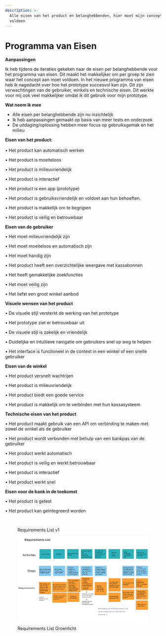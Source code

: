 ```yaml
---
description: >-
  Alle eisen van het product en belanghebbenden, hier moet mijn concept aan
  voldoen
---
```


# Programma van Eisen

**Aanpassingen**

Ik heb tijdens de iteraties gekeken naar de eisen per belanghebbende voor het programma van eisen. Dit maakt het makkelijker om per groep te zien waar het concept aan moet voldoen. In het nieuwe programma van eisen heb ik nagedacht over hoe het prototype succesvol kan zijn. Dit zijn verwachtingen van de gebruiker, winkels en technische eisen. Dit werkte voor mij ook veel makkelijker omdat ik dit gebruik voor mijn prototype.

**Wat neem ik mee**

* Alle eisen per belanghebbende zijn nu inzichtelijk
* Ik heb aanpassingen gemaakt op basis van meer tests en onderzoek
* De uitdaging/oplossing hebben meer focus op gebruiksgemak en het milieu

**Eisen van het product:**\
\
• Het product kan automatisch werken

• Het product is moeiteloos

• Het product is milieuvriendelijk

• Het product is interactief

• Het product is een app (prototype)

• Het product is gebruiksvriendelijk en voldoet aan hun behoeften.

• Het product is makkelijk om te begrijpen

• Het product is veilig en betrouwbaar&#x20;

**Eisen van de gebruiker**

• Het moet milieuvriendelijk zijn

• Het moet moeiteloos en automatisch zijn&#x20;

• Het moet handig zijn&#x20;

• Het product heeft een overzichtelijke weergave met kassabonnen

• Het heeft gemakkelijke zoekfuncties

• Het moet veilig zijn

• Het liefst een groot winkel aanbod

**Visuele wensen van het product**

• De visuele stijl versterkt de werking van het prototype

• Het prototype ziet er betrouwbaar uit

• De visuele stijl is zakelijk en vriendelijk

• Duidelijke en intuïtieve navigatie om gebruikers snel op weg te helpen

• Het interface is functioneel in de context in een winkel of een snelle gebruiker

**Eisen van de winkel**

• Het product versnelt wachtrijen

• Het product is milieuvriendelijk

• Het product biedt een goede service

• Het product is makkelijk om te verbinden met hun kassasysteem

**Technische eisen van het product**

• Het product maakt gebruik van een API om verbinding te maken met zowel de winkel als de gebruiker

• Het product wordt verbonden met behulp van een bankpas van de gebruiker

• Het product werkt automatisch

• Het product is veilig en werkt betrouwbaar

• Het product is interactief

• Het product werkt snel

**Eisen voor de bank in de toekomst**

• Het product is getest&#x20;

• Het product kan geïntegreerd worden&#x20;



<figure><img src="../.gitbook/assets/17.png" alt=""><figcaption><p>Requirements List v1</p></figcaption></figure>

<figure><img src="../.gitbook/assets/16.png" alt=""><figcaption><p>Requirements List Groenlicht</p></figcaption></figure>
